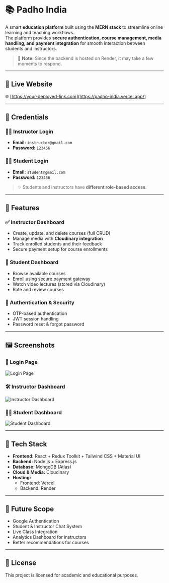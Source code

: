 # 📚 Padho India  

A smart **education platform** built using the **MERN stack** to streamline online learning and teaching workflows.  
The platform provides **secure authentication, course management, media handling, and payment integration** for smooth interaction between students and instructors.  

> 🚨 **Note:** Since the backend is hosted on Render, it may take a few moments to respond.  

---

## 🔗 Live Website  

🌐 [https://your-deployed-link.com](https://padho-india.vercel.app/) 

---

## 🔐 Credentials  

### 👨‍🏫 Instructor Login  
- **Email:** `instructor@gmail.com`  
- **Password:** `123456`  

### 👨‍🎓 Student Login  
- **Email:** `student@gmail.com`  
- **Password:** `123456`  

> ✨ Students and instructors have **different role-based access**. 

---

## 🧠 Features  

### ✅ Instructor Dashboard  
- Create, update, and delete courses (full CRUD)  
- Manage media with **Cloudinary integration**  
- Track enrolled students and their feedback  
- Secure payment setup for course enrollments  

### 👤 Student Dashboard  
- Browse available courses  
- Enroll using secure payment gateway  
- Watch video lectures (stored via Cloudinary)  
- Rate and review courses  

### 🔐 Authentication & Security  
- OTP-based authentication  
- JWT session handling  
- Password reset & forgot password  

---

## 🖼️ Screenshots  

### 🔑 Login Page  
![Login Page](./images/login.png) <!-- Replace with actual image path -->  

### 🛠 Instructor Dashboard  
![Instructor Dashboard](./images/instructor-dashboard.png) <!-- Replace with actual image path -->  

### 👨‍🎓 Student Dashboard  
![Student Dashboard](./images/student-dashboard.png) <!-- Replace with actual image path -->  

---

## 🚀 Tech Stack  

- **Frontend:** React + Redux Toolkit + Tailwind CSS + Material UI  
- **Backend:** Node.js + Express.js  
- **Database:** MongoDB (Atlas)  
- **Cloud & Media:** Cloudinary  
- **Hosting:**  
  - Frontend: Vercel  
  - Backend: Render  

---

## 📌 Future Scope  

- Google Authentication  
- Student & Instructor Chat System  
- Live Class Integration  
- Analytics Dashboard for instructors  
- Better recommendations for courses  

---


## 📄 License  

This project is licensed for academic and educational purposes.  
